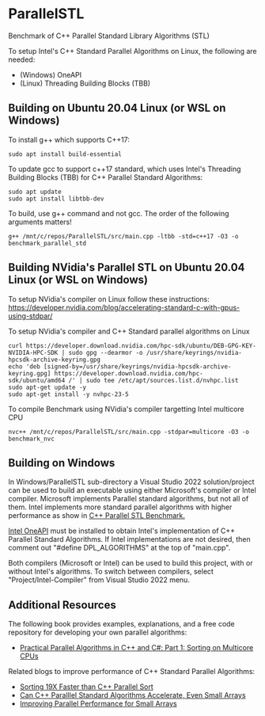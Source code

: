 # ParallelSTL
Benchmark of C++ Parallel Standard Library Algorithms (STL)

To setup Intel's C++ Standard Parallel Algorithms on Linux, the following are needed:
- (Windows) OneAPI
- (Linux)   Threading Building Blocks (TBB)

## Building on Ubuntu 20.04 Linux (or WSL on Windows)
To install g++ which supports C++17:
```
sudo apt install build-essential
```

To update gcc to support c++17 standard, which uses Intel's Threading Building Blocks (TBB) for C++ Parallel Standard Algorithms:
```
sudo apt update
sudo apt install libtbb-dev
```

To build, use g++ command and not gcc. The order of the following arguments matters!
```
g++ /mnt/c/repos/ParallelSTL/src/main.cpp -ltbb -std=c++17 -O3 -o benchmark_parallel_std
```

## Building NVidia's Parallel STL on Ubuntu 20.04 Linux (or WSL on Windows)
To setup NVidia's compiler on Linux follow these instructions:
https://developer.nvidia.com/blog/accelerating-standard-c-with-gpus-using-stdpar/

To setup NVidia's compiler and C++ Standard parallel algorithms on Linux
```
curl https://developer.download.nvidia.com/hpc-sdk/ubuntu/DEB-GPG-KEY-NVIDIA-HPC-SDK | sudo gpg --dearmor -o /usr/share/keyrings/nvidia-hpcsdk-archive-keyring.gpg
echo 'deb [signed-by=/usr/share/keyrings/nvidia-hpcsdk-archive-keyring.gpg] https://developer.download.nvidia.com/hpc-sdk/ubuntu/amd64 /' | sudo tee /etc/apt/sources.list.d/nvhpc.list
sudo apt-get update -y
sudo apt-get install -y nvhpc-23-5
```

To compile Benchmark using NVidia's compiler targetting Intel multicore CPU
```
nvc++ /mnt/c/repos/ParallelSTL/src/main.cpp -stdpar=multicore -O3 -o benchmark_nvc
```
## Building on Windows
In Windows/ParallelSTL sub-directory a Visual Studio 2022 solution/project can be used to build an executable using either Microsoft's compiler or Intel compiler.
Microsoft implements Parallel standard algorithms, but not all of them.
Intel implements more standard parallel algorithms with higher performance as show in [C++ Parallel STL Benchmark.](https://duvanenko.tech.blog/2023/05/21/c-parallel-stl-benchmark/)

[Intel OneAPI](https://www.intel.com/content/www/us/en/developer/tools/oneapi/base-toolkit-download.html) must be installed to obtain Intel's implementation of C++ Parallel Standard Algorithms. If Intel implementations are not desired, then comment out "#define DPL_ALGORITHMS" at the top of "main.cpp".

Both compilers (Microsoft or Intel) can be used to build this project, with or without Intel's algorithms. To switch between compilers, select "Project/Intel-Compiler" from Visual Studio 2022 menu.

## Additional Resources
The following book provides examples, explanations, and a free code repository for developing your own parallel algorithms:
- [Practical Parallel Algorithms in C++ and C#: Part 1: Sorting on Multicore CPUs](https://www.amazon.com/Practical-Parallel-Algorithms-Sorting-Multicore-ebook/dp/B0C3TZPRKZ/ref=sr_1_2?crid=2WH4J28ICJ1DV&keywords=duvanenko&qid=1700855661&sprefix=duvanenko%2Caps%2C103&sr=8-2)

Related blogs to improve performance of C++ Standard Parallel Algorithms:
- [Sorting 19X Faster than C++ Parallel Sort](https://duvanenko.tech.blog/2023/10/29/sorting-19x-faster-than-c-parallel-sort/)
- [Can C++ Paralllel Standard Algorithms Accelerate, Even Small Arrays](https://duvanenko.tech.blog/2023/05/31/c-parallel-stl-performance-for-small-ish-arrays/)
- [Improving Parallel Performance for Small Arrays](https://duvanenko.tech.blog/2023/05/31/c-parallel-stl-performance-for-small-ish-arrays/)